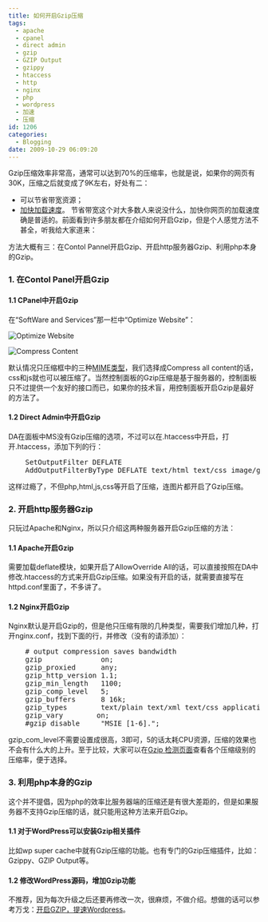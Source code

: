 ```yaml
---
title: 如何开启Gzip压缩
tags:
  - apache
  - cpanel
  - direct admin
  - gzip
  - GZIP Output
  - gzippy
  - htaccess
  - http
  - nginx
  - php
  - wordpress
  - 加速
  - 压缩
id: 1206
categories:
  - Blogging
date: 2009-10-29 06:09:20
---
```


Gzip压缩效率非常高，通常可以达到70%的压缩率，也就是说，如果你的网页有30K，压缩之后就变成了9K左右，好处有二：

*   可以节省带宽资源；
*   [加快加载速度](http://kangzj.net/to-accelerate-wordpress-on-html-level/)。
节省带宽这个对大多数人来说没什么，加快你网页的加载速度确是普适的。前面看到许多朋友都在介绍如何开启Gzip，但是个人感觉方法不甚全，听我给大家道来：

方法大概有三：在Contol Pannel开启Gzip、开启http服务器Gzip、利用php本身的Gzip。

### 1\. 在Contol Panel开启Gzip

#### 1.1 CPanel中开启Gzip

在“SoftWare and Services”那一栏中“Optimize Website”：

![](http://kangzj.net/wp-content/uploads/images/200910/opt-web.jpg "Optimize Website")

<!--more-->

![](http://kangzj.net/wp-content/uploads/images/200910/com-con.jpg "Compress Content")

默认情况只压缩框中的三种[MIME类型](http://kangzj.net/iis6-mime/)，我们选择成Compress all content的话，css和js就也可以被压缩了。当然控制面板的Gzip压缩是基于服务器的，控制面板只不过提供一个友好的接口而已，如果你的技术盲，用控制面板开启Gzip是最好的方法了。

#### 1.2 Direct Admin中开启Gzip

DA在面板中MS没有Gzip压缩的选项，不过可以在.htaccess中开启，打开.htaccess，添加下列的行：
<pre lang="shell">    SetOutputFilter DEFLATE
    AddOutputFilterByType DEFLATE text/html text/css image/gif image/jpeg image/png application/x-javascript</pre>
这样过瘾了，不但php,html,js,css等开启了压缩，连图片都开启了Gzip压缩。

### 2\. 开启http服务器Gzip

只玩过Apache和Nginx，所以只介绍这两种服务器开启Gzip压缩的方法：

#### 1.1 Apache开启Gzip

需要加载deflate模块，如果开启了AllowOverride All的话，可以直接按照在DA中修改.htaccess的方式来开启Gzip压缩。如果没有开启的话，就需要直接写在httpd.conf里面了，不多讲了。

#### 1.2 Nginx开启Gzip

Nginx默认是开启Gzip的，但是他只压缩有限的几种类型，需要我们增加几种，打开nginx.conf，找到下面的行，并修改（没有的请添加）：
<pre lang="shell">    # output compression saves bandwidth
    gzip              on;
    gzip_proxied      any;
    gzip_http_version 1.1;
    gzip_min_length   1100;
    gzip_comp_level   5;
    gzip_buffers      8 16k;
    gzip_types        text/plain text/xml text/css application/x-javascript application/xml application/xml+rss text/javascript application/atom+xml;
    gzip_vary        on;
    #gzip_disable     "MSIE [1-6].";</pre>
gzip_com_level不需要设置成很高，3即可，5的话太耗CPU资源，压缩的效果也不会有什么大的上升。至于比较，大家可以在[Gzip 检测页面](http://www.gidnetwork.com/tools/gzip-test.php)查看各个压缩级别的压缩率，便于选择。

### 3\. 利用php本身的Gzip

这个并不提倡，因为php的效率比服务器端的压缩还是有很大差距的，但是如果服务器不支持Gzip压缩的话，就只能用这种方法来开启Gzip。

#### 1.1 对于WordPress可以安装Gzip相关插件

比如wp super cache中就有Gzip压缩的功能。也有专门的Gzip压缩插件，比如：Gzippy、GZIP Output等。

#### 1.2 修改WordPress源码，增加Gzip功能

不推荐，因为每次升级之后还要再修改一次，很麻烦，不做介绍。想做的话可以参考万戈：[开启GZIP，提速Wordpress](http://www.life-studio.cn/turn-on-gzip-speed-up-wordpress.html)。